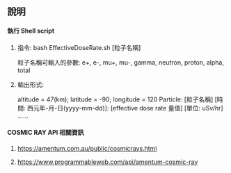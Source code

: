 ## 說明

#### 執行 Shell script

1. 指令: bash EffectiveDoseRate.sh [粒子名稱]

   粒子名稱可輸入的參數: e+, e-, mu+, mu-, gamma, neutron, proton, alpha, total

2. 輸出形式:

   altitude = 47(km); latitude = -90; longitude = 120
   Particle:  [粒子名稱]
   [時間: 西元年-月-日(yyyy-mm-dd)]: [effective dose rate 量值] [單位: uSv/hr]
   ......
   
#### COSMIC RAY API 相關資訊

1. https://amentum.com.au/public/cosmicrays.html

2. https://www.programmableweb.com/api/amentum-cosmic-ray

